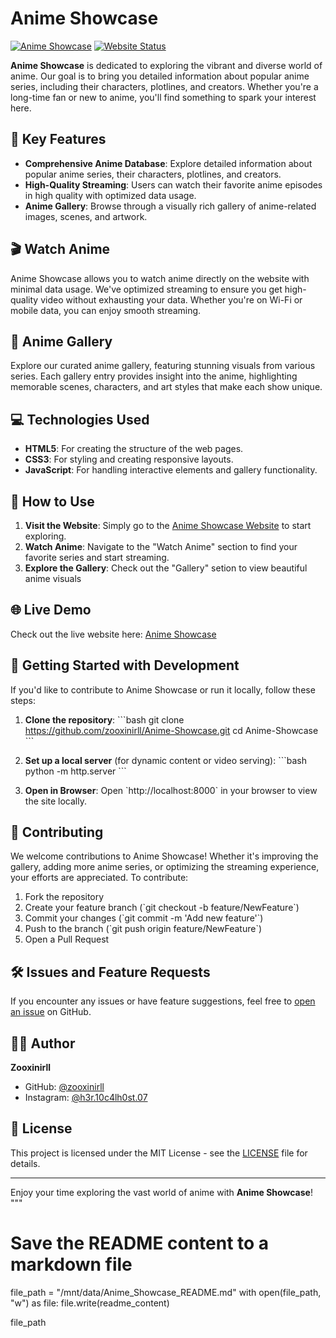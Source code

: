 
# Anime Showcase

[![Anime Showcase](https://img.shields.io/badge/Anime-Showcase-orange?style=flat-square)](https://zooxinirll.github.io/Index.html/)
[![Website Status](https://img.shields.io/website-up-down-green-red/https/zooxinirll.github.io.svg?style=flat-square)](https://zooxinirll.github.io/Index.html/)

**Anime Showcase** is dedicated to exploring the vibrant and diverse world of anime. Our goal is to bring you detailed information about popular anime series, including their characters, plotlines, and creators. Whether you're a long-time fan or new to anime, you'll find something to spark your interest here.

## 🌟 Key Features

- **Comprehensive Anime Database**: Explore detailed information about popular anime series, their characters, plotlines, and creators.
- **High-Quality Streaming**: Users can watch their favorite anime episodes in high quality with optimized data usage.
- **Anime Gallery**: Browse through a visually rich gallery of anime-related images, scenes, and artwork.

## 🎬 Watch Anime

Anime Showcase allows you to watch anime directly on the website with minimal data usage. We've optimized streaming to ensure you get high-quality video without exhausting your data. Whether you're on Wi-Fi or mobile data, you can enjoy smooth streaming.

## 🎨 Anime Gallery

Explore our curated anime gallery, featuring stunning visuals from various series. Each gallery entry provides insight into the anime, highlighting memorable scenes, characters, and art styles that make each show unique.

## 💻 Technologies Used

- **HTML5**: For creating the structure of the web pages.
- **CSS3**: For styling and creating responsive layouts.
- **JavaScript**: For handling interactive elements and gallery functionality.


## 📖 How to Use

1. **Visit the Website**: Simply go to the [Anime Showcase Website](https://zooxinirll.github.io/Index.html/) to start exploring.
2. **Watch Anime**: Navigate to the "Watch Anime" section to find your favorite series and start streaming.
3. **Explore the Gallery**: Check out the "Gallery" setion to view beautiful anime visuals 

## 🌐 Live Demo

Check out the live website here: [Anime Showcase](https://zooxinirll.github.io/Index.html/)

## 🚀 Getting Started with Development

If you'd like to contribute to Anime Showcase or run it locally, follow these steps:

1. **Clone the repository**:
   \`\`\`bash
   git clone https://github.com/zooxinirll/Anime-Showcase.git
   cd Anime-Showcase
   \`\`\`

2. **Set up a local server** (for dynamic content or video serving):
   \`\`\`bash
   python -m http.server
   \`\`\`

3. **Open in Browser**:
   Open \`http://localhost:8000\` in your browser to view the site locally.

## 🤝 Contributing

We welcome contributions to Anime Showcase! Whether it's improving the gallery, adding more anime series, or optimizing the streaming experience, your efforts are appreciated. To contribute:

1. Fork the repository
2. Create your feature branch (\`git checkout -b feature/NewFeature\`)
3. Commit your changes (\`git commit -m 'Add new feature'\`)
4. Push to the branch (\`git push origin feature/NewFeature\`)
5. Open a Pull Request

## 🛠️ Issues and Feature Requests

If you encounter any issues or have feature suggestions, feel free to [open an issue](https://github.com/zooxinirll/Anime-Showcase/issues) on GitHub.

## 🧑‍💻 Author

**Zooxinirll**
- GitHub: [@zooxinirll](https://github.com/zooxinirll)
- Instagram: [@h3r.10c4lh0st.07](https://www.instagram.com/h3r.10c4lh0st.07?igsh=MTRqcGNsdmN3a2FyaA==)

## 📜 License

This project is licensed under the MIT License - see the [LICENSE](LICENSE) file for details.

---

Enjoy your time exploring the vast world of anime with **Anime Showcase**!
"""

# Save the README content to a markdown file
file_path = "/mnt/data/Anime_Showcase_README.md"
with open(file_path, "w") as file:
    file.write(readme_content)

file_path

